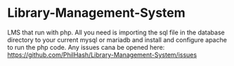 # Library-Management-System
LMS that run with php.
All you need is importing the sql file in the database directory to your current mysql or mariadb and install and configure apache to run the php code.
Any issues cana be opened here:
https://github.com/PhilHash/Library-Management-System/issues
